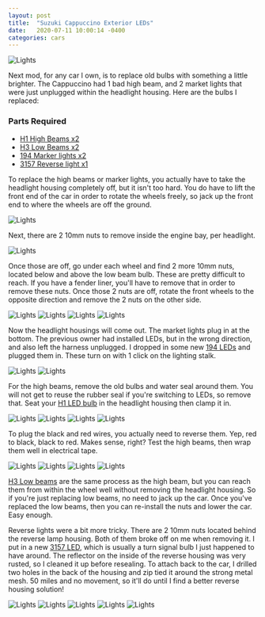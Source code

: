 ```yaml
---
layout: post
title:  "Suzuki Cappuccino Exterior LEDs"
date:   2020-07-11 10:00:14 -0400
categories: cars
---
```

![Lights](/images/cap_light/14.jpg)

Next mod, for any car I own, is to replace old bulbs with something a little brighter. The Cappuccino had 1 bad high beam, and 2 market lights that were just unplugged within the headlight housing. Here are the bulbs I replaced:

### Parts Required
* [H1 High Beams x2](https://amzn.to/300sizs)
* [H3 Low Beams x2](https://amzn.to/3frnutn)
* [194 Marker lights x2](https://amzn.to/2C8xj0R)
* [3157 Reverse light x1](https://amzn.to/2WeaI9U)

To replace the high beams or marker lights, you actually have to take the headlight housing completely off, but it isn't too hard. You do have to lift the front end of the car in order to rotate the wheels freely, so jack up the front end to where the wheels are off the ground.

![Lights](/images/cap_light/6.jpg)  

Next, there are 2 10mm nuts to remove inside the engine bay, per headlight.

![Lights](/images/cap_light/1.jpg)

Once those are off, go under each wheel and find 2 more 10mm nuts, located below and above the low beam bulb. These are pretty difficult to reach. If you have a fender liner, you'll have to remove that in order to remove these nuts. Once those 2 nuts are off, rotate the front wheels to the opposite direction and remove the 2 nuts on the other side.

![Lights](/images/cap_light/2.jpg)
![Lights](/images/cap_light/3.jpg)
![Lights](/images/cap_light/4.jpg)
![Lights](/images/cap_light/5.jpg)

Now the headlight housings will come out. The market lights plug in at the bottom. The previous owner had installed LEDs, but in the wrong direction, and also left the harness unplugged. I dropped in some new [194 LEDs](https://amzn.to/2C8xj0R) and plugged them in. These turn on with 1 click on the lighting stalk.

![Lights](/images/cap_light/7.jpg)
![Lights](/images/cap_light/8.jpg)

For the high beams, remove the old bulbs and water seal around them. You will not get to reuse the rubber seal if you're switching to LEDs, so remove that. Seat your [H1 LED bulb](https://amzn.to/300sizs) in the headlight housing then clamp it in.

![Lights](/images/cap_light/9.jpg)
![Lights](/images/cap_light/10.jpg)
![Lights](/images/cap_light/11.jpg)
![Lights](/images/cap_light/12.jpg)

To plug the black and red wires, you actually need to reverse them. Yep, red to black, black to red. Makes sense, right? Test the high beams, then wrap them well in electrical tape.

![Lights](/images/cap_light/13.jpg)
![Lights](/images/cap_light/14.jpg)
![Lights](/images/cap_light/15.jpg)
![Lights](/images/cap_light/16.jpg)

[H3 Low beams](https://amzn.to/3frnutn) are the same process as the high beam, but you can reach them from within the wheel well without removing the headlight housing. So if you're just replacing low beams, no need to jack up the car. Once you've replaced the low beams, then you can re-install the nuts and lower the car. Easy enough.

Reverse lights were a bit more tricky. There are 2 10mm nuts located behind the reverse lamp housing. Both of them broke off on me when removing it. I put in a new [3157 LED](https://amzn.to/2WeaI9U), which is usually a turn signal bulb I just happened to have around. The reflector on the inside of the reverse housing was very rusted, so I cleaned it up before resealing. To attach back to the car, I drilled two holes in the back of the housing and zip tied it around the strong metal mesh. 50 miles and no movement, so it'll do until I find a better reverse housing solution!

![Lights](/images/cap_light/17.jpg)
![Lights](/images/cap_light/18.jpg)
![Lights](/images/cap_light/19.jpg)
![Lights](/images/cap_light/20.jpg)
![Lights](/images/cap_light/21.jpg)
